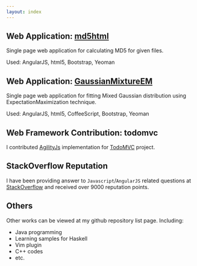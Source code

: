 ```yaml
---
layout: index
---
```


## Web Application: [md5html](http://tshm.github.io/md5html)
Single page web application for calculating MD5 for
given files.

Used: AngularJS, html5, Bootstrap, Yeoman

## Web Application: [GaussianMixtureEM](http://tshm.github.io/GaussianMixtureEM)
Single page web application for fitting Mixed
Gaussian distribution using ExpectationMaximization technique.

Used: AngularJS, html5, CoffeeScript, Bootstrap, Yeoman

## Web Framework Contribution: todomvc
I contributed [AgilityJs](http://agilityjs.com/) implementation for
[TodoMVC](http://todomvc.com/)
project.

## StackOverflow Reputation
I have been providing answer to `Javascript`/`AngularJS` related
questions at 
[StackOverflow](http://stackoverflow.com/users/1238847/tosh-shimayama)
and received over 9000 reputation points.

## Others
Other works can be viewed at my github repository list page.
Including:

* Java programming
* Learning samples for Haskell
* Vim plugin
* C++ codes
* etc.
